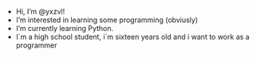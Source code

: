 - Hi, I’m @yxzvl!
- I’m interested in learning some programming (obviusly)
- I’m currently learning Python.
- I´m a high school student, i´m sixteen years old and i want to work as a programmer 


